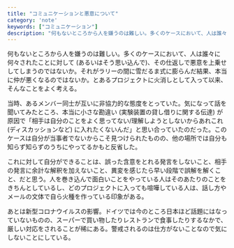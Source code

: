 ```yaml
---
title: "コミュニケーションと悪意について"
category: 'note'
keywords: ["コミュニケーション"]
description: "何もないところから人を嫌うのは難しい。多くのケースにおいて、人は誰々に何々されたことに対して (あるいはそう思い込んで)、その仕返しで悪意を上乗せしてしまうのではないか。それがラリーの間に雪だるま式に膨らんだ結果、本当に仲が悪くなるのではないか。とあるプロジェクトに火消しとして入って以来、そんなことをよく考える。"
---
```


何もないところから人を嫌うのは難しい。多くのケースにおいて、人は誰々に何々されたことに対して (あるいはそう思い込んで)、その仕返しで悪意を上乗せしてしまうのではないか。それがラリーの間に雪だるま式に膨らんだ結果、本当に仲が悪くなるのではないか。とあるプロジェクトに火消しとして入って以来、そんなことをよく考える。

当時、あるメンバー同士が互いに非協力的な態度をとっていた。気になって話を聞いてみたところ、本当に小さな勘違い (実験装置の貸し借りに関する伝達) が原因で「相手は自分のことをよく思ってない/理解しようとしないからあれこれ (ディスカッションなど) に入れたくないんだ」と思い合っていたのだった。このケースは自分が当事者でないからこそ見つけられたものの、他の場所では自分も知らず知らずのうちにやってるかもと反省した。

これに対して自分ができることは、誤った含意をとれる発言をしないこと、相手の発言に余計な解釈を加えないこと、異変を感じたら早い段階で誤解を解くこと、だと思う。人を巻き込んで面白いことをやっている人はそのあたりのことをきちんとしているし、どのプロジェクトに入っても喧嘩している人は、話し方やメールの文体で自ら火種を作っている印象がある。

あとは新型コロナウイルスの影響。ドイツでは今のところ日本ほど話題にはなっていないものの、スーパーで買い物したりレストランで食事したりするなかで、厳しい対応をされることが稀にある。警戒されるのは仕方がないことなので気にしないことにしている。
